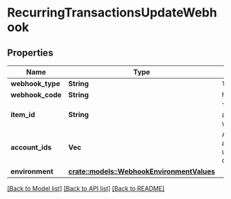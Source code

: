 # RecurringTransactionsUpdateWebhook

## Properties

Name | Type | Description | Notes
------------ | ------------- | ------------- | -------------
**webhook_type** | **String** | `TRANSACTIONS` | 
**webhook_code** | **String** | `RECURRING_TRANSACTIONS_UPDATE` | 
**item_id** | **String** | The `item_id` of the Item associated with this webhook, warning, or error | 
**account_ids** | **Vec<String>** | A list of `account_ids` for accounts that have new or updated recurring transactions data. | 
**environment** | [**crate::models::WebhookEnvironmentValues**](WebhookEnvironmentValues.md) |  | 

[[Back to Model list]](../README.md#documentation-for-models) [[Back to API list]](../README.md#documentation-for-api-endpoints) [[Back to README]](../README.md)


